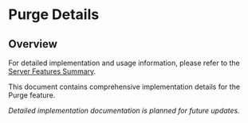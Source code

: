 # Purge Details

## Overview

For detailed implementation and usage information, please refer to the [Server Features Summary](README.md).

This document contains comprehensive implementation details for the Purge feature.

*Detailed implementation documentation is planned for future updates.*
